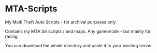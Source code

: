 # MTA-Scripts
My Multi Theft Auto Scripts - for archival purposes only

Contains my MTA:SA scripts / and maps. Any gamemode - but mainly for racing

You can download the whole directory and paste it to your existing server
